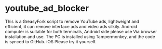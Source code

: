 # youtube_ad_blocker
This is a GreasyFork script to remove YouTube ads, lightweight and efficient, it can remove interface ads and video ads silkily. Android computer is suitable for both terminals, Android side please use Via browser installation and use. The PC is installed using Tampermonkey, and the code is synced to GitHub. iOS Please try it yourself.
